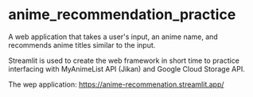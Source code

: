 # anime_recommendation_practice
A web application that takes a user's input, an anime name, and recommends anime titles similar to the input.

Streamlit is used to create the web framework in short time to practice interfacing with MyAnimeList API (Jikan) and Google Cloud Storage API.

The wep application: https://anime-recommenation.streamlit.app/


